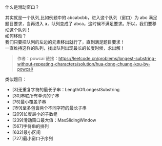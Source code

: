 什么是滑动窗口？

其实就是一个队列,比如例题中的 abcabcbb，进入这个队列（窗口）为 abc 满足题目要求，当再进入 a，队列变成了 abca，这时候不满足要求。所以，我们要移动这个队列！  
如何移动？  
我们只要把队列的左边的元素移出就行了，直到满足题目要求！  
一直维持这样的队列，找出队列出现最长的长度时候，求出解！  

>作者：powcai 链接：https://leetcode.cn/problems/longest-substring-without-repeating-characters/solution/hua-dong-chuang-kou-by-powcai/ 

类似题目：
- [3]无重复字符的最长子串：LengthOfLongestSubstring
- [30]串联所有单词的子串
- [76]最小覆盖子串
- [159]至多包含两个不同字符的最长子串
- [209]长度最小的子数组
- [239]滑动窗口最大值：MaxSlidingWindow
- [567]字符串的排列
- [632]最小区间
- [727]最小窗口子序列
